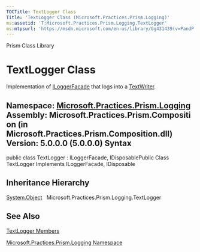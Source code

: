 ```yaml
---
TOCTitle: TextLogger Class
Title: 'TextLogger Class (Microsoft.Practices.Prism.Logging)'
ms:assetid: 'T:Microsoft.Practices.Prism.Logging.TextLogger'
ms:mtpsurl: 'https://msdn.microsoft.com/en-us/library/Gg431439(v=PandP.50)'
---
```


Prism Class Library

TextLogger Class
================

Implementation of [ILoggerFacade](https://msdn.microsoft.com/t:microsoft.practices.prism.logging.iloggerfacade) that logs into a [TextWriter](http://msdn2.microsoft.com/en-us/library/ywxh2328).

**Namespace:** [Microsoft.Practices.Prism.Logging](https://msdn.microsoft.com/n:microsoft.practices.prism.logging)
**Assembly:** Microsoft.Practices.Prism.Composition (in Microsoft.Practices.Prism.Composition.dll) Version: 5.0.0.0 (5.0.0.0)
Syntax
------

<span id="syntaxToggle"></span>public class TextLogger : ILoggerFacade, IDisposablePublic Class TextLogger Implements ILoggerFacade, IDisposable

Inheritance Hierarchy
---------------------

<span id="familyToggle"></span>[System.Object](http://msdn2.microsoft.com/en-us/library/e5kfa45b)
  Microsoft.Practices.Prism.Logging.TextLogger

See Also
--------

<span id="seeAlsoToggle"></span>
[TextLogger Members](https://msdn.microsoft.com/allmembers.t:microsoft.practices.prism.logging.textlogger)

[Microsoft.Practices.Prism.Logging Namespace](https://msdn.microsoft.com/n:microsoft.practices.prism.logging)
